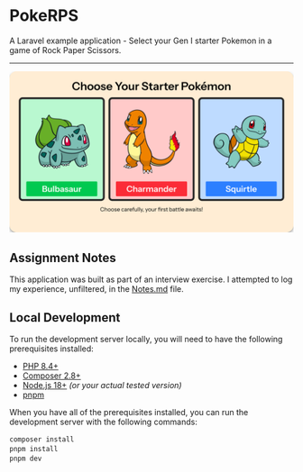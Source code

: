 # PokeRPS
A Laravel example application - Select your Gen I starter Pokemon in a game of Rock Paper Scissors.

---

![PokeRPS](./.github/img/pokemon-screenshot.png)

## Assignment Notes
This application was built as part of an interview exercise. I attempted to log my experience, unfiltered, in the [Notes.md](.github/Notes.md) file.

## Local Development

To run the development server locally, you will need to have the following prerequisites installed:

 - [PHP 8.4+](https://www.php.net/)
 - [Composer 2.8+](https://getcomposer.org/)
 - [Node.js 18+](https://nodejs.org/en/) *(or your actual tested version)*
 - [pnpm](https://pnpm.io/installation)

 When you have all of the prerequisites installed, you can run the development server with the following commands:

```bash
composer install
pnpm install
pnpm dev
```

